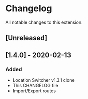 # Changelog

All notable changes to this extension.

## [Unreleased]

## [1.4.0] - 2020-02-13
### Added
- Location Switcher v1.3.1 clone
- This CHANGELOG file
- Import/Export routes


